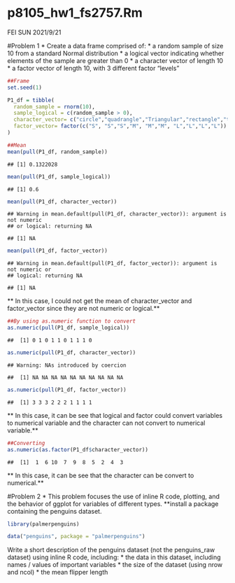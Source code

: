 p8105\_hw1\_fs2757.Rm
================
FEI SUN
2021/9/21

\#Problem 1 \* Create a data frame comprised of: \* a random sample of
size 10 from a standard Normal distribution \* a logical vector
indicating whether elements of the sample are greater than 0 \* a
character vector of length 10 \* a factor vector of length 10, with 3
different factor “levels”

``` r
##Frame
set.seed(1)

P1_df = tibble(
  random_sample = rnorm(10),
  sample_logical = c(random_sample > 0),
  character_vector= c("circle","quadrangle","Triangular","rectangle","trapezoid", "square","oval","conical","hexagon","Egg-Shaped"),
  factor_vector= factor(c("S", "S","S","M", "M","M", "L","L","L","L"))
)
```

``` r
##Mean
mean(pull(P1_df, random_sample))
```

    ## [1] 0.1322028

``` r
mean(pull(P1_df, sample_logical))
```

    ## [1] 0.6

``` r
mean(pull(P1_df, character_vector))
```

    ## Warning in mean.default(pull(P1_df, character_vector)): argument is not numeric
    ## or logical: returning NA

    ## [1] NA

``` r
mean(pull(P1_df, factor_vector))
```

    ## Warning in mean.default(pull(P1_df, factor_vector)): argument is not numeric or
    ## logical: returning NA

    ## [1] NA

\*\* In this case, I could not get the mean of character\_vector and
factor\_vector since they are not numeric or logical.\*\*

``` r
##By using as.numeric function to convert
as.numeric(pull(P1_df, sample_logical))
```

    ##  [1] 0 1 0 1 1 0 1 1 1 0

``` r
as.numeric(pull(P1_df, character_vector))
```

    ## Warning: NAs introduced by coercion

    ##  [1] NA NA NA NA NA NA NA NA NA NA

``` r
as.numeric(pull(P1_df, factor_vector))
```

    ##  [1] 3 3 3 2 2 2 1 1 1 1

\*\* In this case, it can be see that logical and factor could convert
variables to numerical variable and the character can not convert to
numerical variable.\*\*

``` r
##Converting
as.numeric(as.factor(P1_df$character_vector))
```

    ##  [1]  1  6 10  7  9  8  5  2  4  3

\*\* In this case, it can be see that the character can be convert to
numerical.\*\*

\#Problem 2 \* This problem focuses the use of inline R code, plotting,
and the behavior of ggplot for variables of different types. \*\*install
a package containing the penguins dataset.

``` r
library(palmerpenguins)
```

``` r
data("penguins", package = "palmerpenguins")
```

Write a short description of the penguins dataset (not the penguins\_raw
dataset) using inline R code, including: \* the data in this dataset,
including names / values of important variables \* the size of the
dataset (using nrow and ncol) \* the mean flipper length

